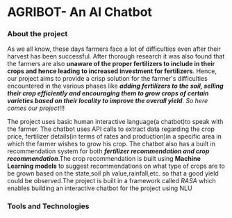 # AGRIBOT- An AI Chatbot

### About the project

As we all know, these days farmers face a lot of difficulties even after their harvest has been successful. After thorough research it was also found that the farmers
are also **unaware of the proper fertilizers to include in their crops and hence leading to increased investment for fertilizers**. Hence, our project aims to provide a crisp
solution for the farmer's difficulties encountered in the various phases like ***adding fertilizers to the soil, selling their crop efficiently and encouraging them to grow crops of 
certain varieties based on their locality to improve the overall yield***. *So here comes our project*!!!

The project uses basic human interactive language(a chatbot)to speak with the farmer. The chatbot uses API calls to extract data regarding the crop price, fertilizer 
details(in terms of rates and production)in a specific area in which the farmer wishes to grow his crop. The chatbot also has a built in recommendation system for both
***fertilizer recommendation and crop recommendation***.The crop recommendation is built using **Machine Learning models** to suggest recommendations on what type of crops 
are to be grown based on the state,soil ph value,rainfall,etc. so that a good yield could be observed.The project is built in a framework called *RASA* which enables building an interactive chatbot for the project using NLU

### Tools and Technologies

